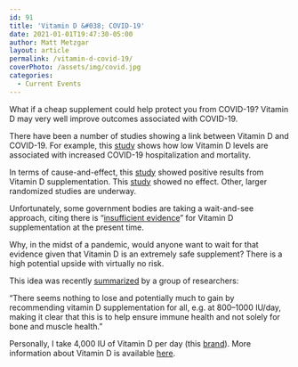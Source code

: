 ```yaml
---
id: 91
title: 'Vitamin D &#038; COVID-19'
date: 2021-01-01T19:47:30-05:00
author: Matt Metzgar
layout: article
permalink: /vitamin-d-covid-19/
coverPhoto: /assets/img/covid.jpg
categories:
  - Current Events
---
```

What if a cheap supplement could help protect you from COVID-19? Vitamin D may very well improve outcomes associated with COVID-19.

There have been a number of studies showing a link between Vitamin D and COVID-19. For example, this&nbsp;[study](https://pubmed.ncbi.nlm.nih.gov/33146028/)&nbsp;shows how low Vitamin D levels are associated with increased COVID-19 hospitalization and mortality.

In terms of cause-and-effect, this&nbsp;[study](https://www.ncbi.nlm.nih.gov/pmc/articles/PMC7456194/pdf/main.pdf)&nbsp;showed positive results from Vitamin D supplementation. This [study](https://www.medrxiv.org/content/10.1101/2020.11.16.20232397v1) showed no effect. Other, larger randomized studies are underway.

Unfortunately, some government bodies are taking a wait-and-see approach, citing there is “[insufficient evidence](https://www.medscape.com/viewarticle/942809)” for Vitamin D supplementation at the present time.

Why, in the midst of a pandemic, would anyone want to wait for that evidence given that Vitamin D is an extremely safe supplement? There is a high potential upside with virtually no risk.

This idea was recently&nbsp;[summarized](https://royalsocietypublishing.org/doi/10.1098/rsos.201912)&nbsp;by a group of researchers:

“There seems nothing to lose and potentially much to gain by recommending vitamin D supplementation for all, e.g. at 800–1000 IU/day, making it clear that this is to help ensure immune health and not solely for bone and muscle health.”

Personally, I take 4,000 IU of Vitamin D per day (this [brand](https://www.amazon.com/Carlson-Immune-Health-Strength-Unflavored/dp/B06XSKFSVV/)). More information about Vitamin D is available [here](https://www.vitamindsociety.org/).